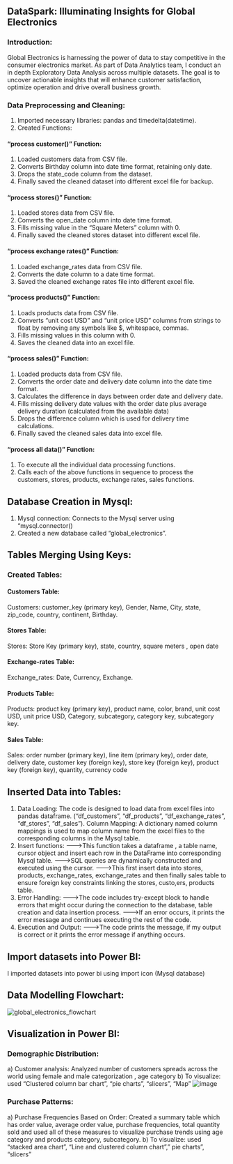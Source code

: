 ## DataSpark: Illuminating Insights for Global Electronics
### Introduction:
Global Electronics is harnessing the power of data to stay competitive in the consumer 
electronics market. As part of Data Analytics team, I conduct an in depth Exploratory Data Analysis 
across multiple datasets. The goal is to uncover actionable insights that will enhance customer 
satisfaction, optimize operation and drive overall business growth.
### Data Preprocessing and Cleaning:
1. Imported necessary libraries: pandas and timedelta(datetime).
2. Created Functions:
#### “process customer()” Function:
 1. Loaded customers data from CSV file.
 2. Converts Birthday column into date time format, retaining only date.
 3. Drops the state_code column from the dataset.
 4. Finally saved the cleaned dataset into different excel file for backup.
#### “process stores()” Function:
1. Loaded stores data from CSV file.
2. Converts the open_date column into date time format.
3. Fills missing value in the “Square Meters” column with 0.
4. Finally saved the cleaned stores dataset into different excel file.
#### “process exchange rates()” Function:
1. Loaded exchange_rates data from CSV file.
2. Converts the date column to a date time format.
3. Saved the cleaned exchange rates file into different excel file.
#### “process products()” Function:
1. Loads products data from CSV file.
2. Converts “unit cost USD” and “unit price USD” columns from strings to float by removing any 
symbols like $, whitespace, commas.
3. Fills missing values in this column with 0.
4. Saves the cleaned data into an excel file.
#### “process sales()” Function:
1. Loaded products data from CSV file.
2. Converts the order date and delivery date column into the date time format.
3. Calculates the difference in days between order date and delivery date.
4. Fills missing delivery date values with the order date plus average delivery duration 
(calculated from the available data)
5. Drops the difference column which is used for delivery time calculations.
6. Finally saved the cleaned sales data into excel file.
#### “process all data()” Function:
1. To execute all the individual data processing functions.
2. Calls each of the above functions in sequence to process the customers, stores, products, 
exchange rates, sales functions.
## Database Creation in Mysql:
1. Mysql connection: Connects to the Mysql server using “mysql.connector()
2.  Created a new database called “global_electronics”.
## Tables Merging Using Keys:
### Created Tables:
#### Customers Table:
Customers: customer_key (primary key), Gender, Name, City, state, zip_code, country, 
continent, Birthday. 
#### Stores Table:
Stores: Store Key (primary key), state, country, square meters , open date
#### Exchange-rates Table:
Exchange_rates: Date, Currency, Exchange.
#### Products Table:
Products: product key (primary key), product name, color, brand, unit cost USD, unit price USD, 
Category, subcategory, category key, subcategory key.
#### Sales Table:
Sales: order number (primary key), line item (primary key), order date, delivery date, customer 
key (foreign key), store key (foreign key), product key (foreign key), quantity, currency code
## Inserted Data into Tables:
1. Data Loading: The code is designed to load data from excel files into pandas dataframe.
(“df_customers”, “df_products”, “df_exchange_rates”, “df_stores”, “df_sales”).
 Column Mapping: A dictionary named column mappings is used to map column name from the 
excel files to the corresponding columns in the Mysql table.
2. Insert functions: 
--->This function takes a dataframe , a table name, cursor object and insert each row in the 
DataFrame into corresponding Mysql table.
--->SQL queries are dynamically constructed and executed using the cursor.
--->This first insert data into stores, products, exchange_rates, exchange_rates and then finally 
sales table to ensure foreign key constraints linking the stores, custo,ers, products table.
3. Error Handling:
--->The code includes try-except block to handle errors that might occur during the connection 
to the database, table creation and data insertion process.
--->If an error occurs, it prints the error message and continues executing the rest of the code.
4. Execution and Output:
--->The code prints the message, if my output is correct or it prints the error message if anything 
occurs.
## Import datasets into Power BI:
I imported datasets into power bi using import icon (Mysql database) 
## Data Modelling Flowchart:
![global_electronics_flowchart](https://github.com/user-attachments/assets/0062122c-91a0-4428-9551-5838490f86c7)
## Visualization in Power BI:
### Demographic Distribution:
a) Customer analysis: Analyzed number of customers spreads across the world using female and 
male categorization , age category
b) To visualize: used “Clustered column bar chart”, “pie charts”, “slicers”, “Map”
![image](https://github.com/user-attachments/assets/3b5c4a4f-2cb2-4a1e-8dac-b111efc684dc)
### Purchase Patterns:
a) Purchase Frequencies Based on Order: Created a summary table which has order value, average 
order value, purchase frequencies, total quantity sold and used all of these measures to visualize 
purchase trends using age category and products category, subcategory.
b) To visualize: used “stacked area chart”, “Line and clustered column chart”,” pie charts”, “slicers”


